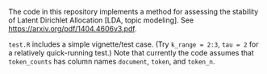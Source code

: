 The code in this repository implements a method for assessing the stability of Latent Dirichlet Allocation [LDA, topic modeling].  See <https://arxiv.org/pdf/1404.4606v3.pdf>.  

`test.R` includes a simple vignette/test case.  (Try `k_range = 2:3`, `tau = 2` for a relatively quick-running test.)  Note that currently the code assumes that `token_counts` has column names `document`, `token`, and `token_n`.  
